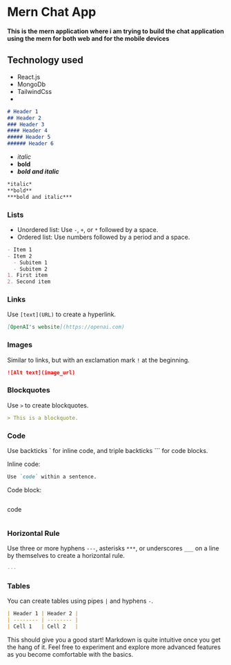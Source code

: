 # Mern Chat App
**This is the mern application where i am trying to build the chat application using the mern for both web and for the mobile devices**

## Technology used
- React.js
- MongoDb
- TailwindCss
- 




```markdown
# Header 1
## Header 2
### Header 3
#### Header 4
##### Header 5
###### Header 6
```

- *italic*
- **bold**
- ***bold and italic***

```markdown
*italic*
**bold**
***bold and italic***
```

### Lists
- Unordered list: Use `-`, `+`, or `*` followed by a space.
- Ordered list: Use numbers followed by a period and a space.

```markdown
- Item 1
- Item 2
  - Subitem 1
  - Subitem 2
1. First item
2. Second item
```

### Links
Use `[text](URL)` to create a hyperlink.

```markdown
[OpenAI's website](https://openai.com)
```

### Images
Similar to links, but with an exclamation mark `!` at the beginning.

```markdown
![Alt text](image_url)
```

### Blockquotes
Use `>` to create blockquotes.

```markdown
> This is a blockquote.
```

### Code
Use backticks \` for inline code, and triple backticks \`\`\` for code blocks.

Inline code: 
```markdown
Use `code` within a sentence.
```

Code block:
```markdown
```
code
```
```

### Horizontal Rule
Use three or more hyphens `---`, asterisks `***`, or underscores `___` on a line by themselves to create a horizontal rule.

```markdown
---
```

### Tables
You can create tables using pipes `|` and hyphens `-`.

```markdown
| Header 1 | Header 2 |
| -------- | -------- |
| Cell 1   | Cell 2   |
```

This should give you a good start! Markdown is quite intuitive once you get the hang of it. Feel free to experiment and explore more advanced features as you become comfortable with the basics.